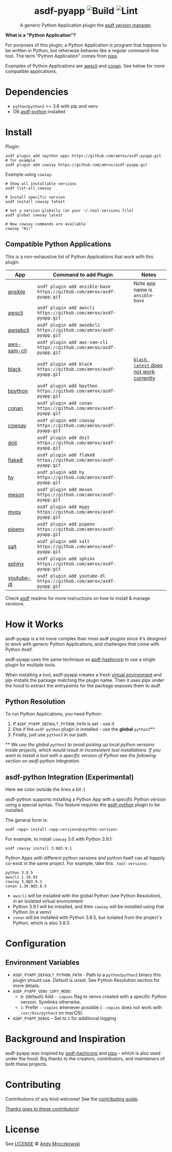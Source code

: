 <div align="center">

# asdf-pyapp ![Build](https://github.com/amrox/asdf-pyapp/workflows/Build/badge.svg) ![Lint](https://github.com/amrox/asdf-pyapp/workflows/Lint/badge.svg)

A generic Python Application plugin the [asdf version manager](https://asdf-vm.com).

</div>

**What is a "Python Application"?**

For purposes of this plugin, a Python Application is program that _happens_ to be written in Python, but otherwise behaves like a regular command-line tool. The term "Python Application" comes from [pipx](https://pypa.github.io/pipx/).

Examples of Python Applications are [awscli](https://pypi.org/project/awscli/) and [conan](https://pypi.org/project/conan/). See below for more compatible applications.

# Dependencies

- `python`/`python3` >= 3.6 with pip and venv
- OR [asdf-python](https://github.com/danhper/asdf-python) installed

# Install

Plugin:

```shell
asdf plugin add <python app> https://github.com/amrox/asdf-pyapp.git
# for example
asdf plugin add cowsay https://github.com/amrox/asdf-pyapp.git
```

Example using `cowsay`:

```shell
# Show all installable versions
asdf list-all cowsay

# Install specific version
asdf install cowsay latest

# Set a version globally (on your ~/.tool-versions file)
asdf global cowsay latest

# Now cowsay commands are available
cowsay "Hi!"
```

## Compatible Python Applications

This is a non-exhaustive list of Python Applications that work with this plugin.

| App                                                  | Command to add Plugin                                                  | Notes                                                                                  |
| ---------------------------------------------------- | ---------------------------------------------------------------------- | -------------------------------------------------------------------------------------- |
| [ansible](https://pypi.org/project/ansible-base/)    | `asdf plugin add ansible-base https://github.com/amrox/asdf-pyapp.git` | Note app name is `ansible-base`                                                        |
| [awscli](https://pypi.org/project/awscli/)           | `asdf plugin add awscli https://github.com/amrox/asdf-pyapp.git`       |                                                                                        |
| [awsebcli](https://pypi.org/project/awsebcli/)       | `asdf plugin add awsebcli https://github.com/amrox/asdf-pyapp.git`     |                                                                                        |
| [aws-sam-cli](https://pypi.org/project/aws-sam-cli/) | `asdf plugin add aws-sam-cli https://github.com/amrox/asdf-pyapp.git`  |                                                                                        |
| [black](https://pypi.org/project/black/)             | `asdf plugin add black https://github.com/amrox/asdf-pyapp.git`        | [`black latest` does not work currently](https://github.com/amrox/asdf-pyapp/issues/2) |
| [bpython](https://pypi.org/project/bpython/)         | `asdf plugin add bpython https://github.com/amrox/asdf-pyapp.git`      |                                                                                        |
| [conan](https://pypi.org/project/conan/)             | `asdf plugin add conan https://github.com/amrox/asdf-pyapp.git`        |                                                                                        |
| [cowsay](https://pypi.org/project/cowsay/)           | `asdf plugin add cowsay https://github.com/amrox/asdf-pyapp.git`       |                                                                                        |
| [doit](https://pypi.org/project/doit/)               | `asdf plugin add doit https://github.com/amrox/asdf-pyapp.git`         |                                                                                        |
| [flake8](https://pypi.org/project/flake8/)           | `asdf plugin add flake8 https://github.com/amrox/asdf-pyapp.git`       |                                                                                        |
| [hy](https://pypi.org/project/hy/)                   | `asdf plugin add hy https://github.com/amrox/asdf-pyapp.git`           |                                                                                        |
| [meson](https://pypi.org/project/meson/)             | `asdf plugin add meson https://github.com/amrox/asdf-pyapp.git`        |                                                                                        |
| [mypy](https://pypi.org/project/mypy/)               | `asdf plugin add mypy https://github.com/amrox/asdf-pyapp.git`         |                                                                                        |
| [pipenv](https://pypi.org/project/pipenv/)           | `asdf plugin add pipenv https://github.com/amrox/asdf-pyapp.git`       |                                                                                        |
| [salt](https://pypi.org/project/salt/)               | `asdf plugin add salt https://github.com/amrox/asdf-pyapp.git`         |                                                                                        |
| [sphinx](https://pypi.org/project/Sphinx/)           | `asdf plugin add sphinx https://github.com/amrox/asdf-pyapp.git`       |                                                                                        |
| [youtube-dl](https://pypi.org/project/youtube-dl)    | `asdf plugin add youtube-dl https://github.com/amrox/asdf-pyapp.git`   |

Check [asdf](https://github.com/asdf-vm/asdf) readme for more instructions on how to install & manage versions.

# How it Works

asdf-pyapp is a lot more complex than most asdf plugins since it's designed to work with generic Python Applications, and challenges that come with Python itself.

asdf-pyapp uses the same technique as [asdf-hashicorp](https://github.com/asdf-community/asdf-hashicorp) to use a single plugin for multiple tools.

When installing a tool, asdf-pyapp creates a fresh [virtual environment](https://docs.python.org/3/tutorial/venv.html) and pip-installs the package matching the plugin name. Then it uses pipx under the hood to extract the entrypoints for the package exposes them to asdf.

## Python Resolution

To run Python Applications, you need Python:

1. If `ASDF_PYAPP_DEFAULT_PYTHON_PATH` is set - use it
1. Else if the `asdf-python` plugin is installed - use the **global** `python3`\*\*.
1. Finally, just use `python3` in our path.

\*\* _We use the global `python3` to avoid picking up local python versions inside projects, which would result in inconsistent tool installations. If you want to install a tool with a specific version of Python see the following section on asdf-python Integration._

## asdf-python Integration (Experimental)

Here we color outside the lines a bit :)

asdf-python supports installing a Python App with a _specific_ Python version using a special syntax. This feature requires the [asdf-python](https://github.com/danhper/asdf-python) plugin to be installed.

The general form is:

```shell
asdf <app> install <app-version>@<python-version>
```

For example, to install `cowsay` 3.0 with Python 3.9.1:

```shell
asdf cowsay install 3.0@3.9.1
```

Python Apps with different python versions and python itself can all happily co-exist in the same project. For example, take this `.tool-versions`:

```shell
python 3.8.5
awscli 1.19.93
cowsay 3.0@3.9.1
conan 1.36.0@3.8.5
```

- `awscli` will be installed with the global Python (see Python Resolution), in an isolated virtual environment
- Python 3.9.1 will be installed, and then `cowsay` will be installed using that Python (in a venv)
- `conan` will be installed with Python 3.8.5, but isolated from the project's Python, which is also 3.8.5.

# Configuration

## Environment Variables

- `ASDF_PYAPP_DEFAULT_PYTHON_PATH` - Path to a `python`/`python3` binary this plugin should use. Default is unset. See Python Resolution section for more details.
- `ASDF_PYAPP_VENV_COPY_MODE`:
  - `0`: (default) Add `--copies` flag to venvs created with a specific Python version. Symlinks otherwise.
  - `1`: Prefer `--copies` whenever possible (`--copies` does not work with `/usr/bin/python3` on macOS).
- `ASDF_PYAPP_DEBUG` - Set to `1` for additional logging

# Background and Inspiration

asdf-pyapp was inspired by [asdf-hashicorp](https://github.com/asdf-community/asdf-hashicorp) and [pipx](https://pypa.github.io/pipx/) - which is also used under the hood. Big thanks to the creators, contributors, and maintainers of both these projects.

# Contributing

Contributions of any kind welcome! See the [contributing guide](contributing.md).

[Thanks goes to these contributors](https://github.com/amrox/asdf-pyapp/graphs/contributors)!

# License

See [LICENSE](LICENSE) © [Andy Mroczkowski](https://github.com/amrox/)
